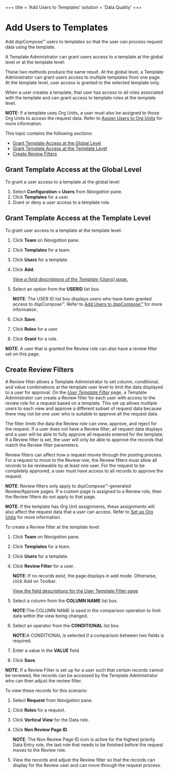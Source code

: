 +++
title = 'Add Users to Templates'
solution = 'Data Quality'
+++

# Add Users to Templates

Add dspCompose™ users to templates so that the user can process request
data using the template.

A Template Administrator can grant users access to a template at the
global level or at the template level:

These two methods produce the same result. At the global level, a
Template Administrator can grant users access to multiple templates from
one page. At the template level, user access is granted to the selected
template only.

When a user creates a template, that user has access to all roles
associated with the template and can grant access to template roles at
the template level.

**NOTE**: If a template uses Org Units, a user must also be assigned to
those Org Units to access the request data. Refer to [Assign Users to
Org Units](Set_up_Org_Units#Assign_Users_to_Org_Units) for more
information.

This topic contains the following sections:

  - [Grant Template Access at the Global
    Level](#Grant_Template_Access_at_the_Global_Level)
  - [Grant Template Access at the Template
    Level](#Grant_Template_Access_at_the_Template_Level)
  - [Create Review
Filters](#Create_Review_Filters)

## <span id="Grant_Template_Access_at_the_Global_Level"></span>Grant Template Access at the Global Level

To grant a user access to a template at the global level:

1.  Select **Configuration \> Users** from *Navigation
    <span style="font-style: normal;">pane</span>*.
2.  Click **Templates** for a user.
3.  Grant or deny a user access to a template
role.

## <span id="Grant_Template_Access_at_the_Template_Level"></span>Grant Template Access at the Template Level

To grant user access to a template at the template level:

1.  Click **Team** on *Navigation
    <span style="font-style: normal;">p</span><span style="font-style: normal;">ane</span>*.

2.  Click **Templates** for a team.

3.  Click **Users** for a template.

4.  Click **Add**.
    
    *[View a field descriptions of the Template (Users)
    page.](../Page_Desc/Template_Users_H)*

5.  Select an option from the **USERID** list box.
    
    **NOTE**: The USER ID list box displays users who have been granted
    access to dspCompose™. Refer to [Add Users to
    dspCompose™](../Config/Add_Users_to_dspCompose) for more
    information.

6.  Click **Save**.

7.  Click **Roles** for a user.

8.  Click **Grant** for a role.

**NOTE**: A user that is granted the Review role can also have a review
filter set on this page.

## <span id="Create_Review_Filters"></span>Create Review Filters

A Review filter allows a Template Administrator to set column,
conditional, and value combinations at the template user level to limit
the data displayed to a user for approval. On the *[*User Template
Filter*](../Page_Desc/User_Template_Filter)* page, a Template
Administrator can create a Review filter for each user with access to
the review role for a request based on a template. This set up allows
multiple users to each view and approve a different subset of request
data because there may not be one user who is suitable to approve all
the request data.

The filter limits the data the Review role can view, approve, and reject
for the request. If a user does not have a Review filter, all request
data displays and a user will be able to fully approve all requests
entered for the template. If a Review filter is set, the user will only
be able to approve the records that match the Review filter parameters.

Review filters can affect how a request moves through the posting
process. For a request to move to the Review role, the Review filters
must allow all records to be reviewable by at least one user. For the
request to be completely approved, a user must have access to all
records to approve the request.

**NOTE**: Review filters only apply to dspCompose™-generated
Review/Approve pages. If a custom page is assigned to a Review role,
then the Review filters do not apply to that page.

**NOTE**: If the template has Org Unit assignments, these assignments
will also affect the request data that a user can access. Refer to [Set
up Org Units](Set_up_Org_Units) for more information.

To create a Review filter at the template level:

1.  Click **Team** on *Navigation
    <span style="font-style: normal;">pane</span>*.

2.  Click **Templates** for a team.

3.  Click **Users** for a template.

4.  Click **Review Filter** for a user.
    
    <span style="font-weight: bold;">NOTE:</span> If no records exist,
    the page displays in add mode. Otherwise, click Add on Toolbar.
    
    [View the field descriptions for the User Template Filter
    page](../Page_Desc/User_Template_Filter)

5.  Select a column from the **COLUMN NAME** list box.
    
    <span style="font-weight: bold;">NOTE:</span>The COLUMN NAME is used
    in the comparison operation to limit data within the view being
    changed.  

6.  Select an operator from the **CONDITIONAL** list box.
    
    <span style="font-weight: bold;">NOTE:</span>A CONDITIONAL is
    selected if a comparison between two fields is required.

7.  Enter a value in the **VALUE** field.

8.  Click **Save**.

**NOTE**: If a Review Filter is set up for a user such that certain
records cannot be reviewed, the records can be accessed by the Template
Administrator who can then adjust the review filter.

To view these records for this scenario:

1.  Select **Request** from *Navigation
    <span style="font-style: normal;">pane</span>*.

2.  Click **Roles** for a request.

3.  Click **Vertical View** for the Data role.

4.  Click **Non Review Page ID**.
    
    <span style="font-weight: bold;">NOTE</span>: The Non Review Page ID
    icon is active for the highest priority Data Entry role, the last
    role that needs to be finished before the request moves to the
    Review role.

5.  View the records and adjust the Review filter so that the records
    can display for the Review user and can move through the request
    process.
